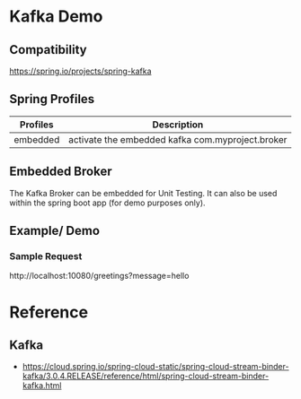 # Kafka Demo

## Compatibility
https://spring.io/projects/spring-kafka

## Spring Profiles

|Profiles|Description|
|--------|-----------|
|embedded|activate the embedded kafka com.myproject.broker|

## Embedded Broker

The Kafka Broker can be embedded for Unit Testing.   It can also be used within the spring boot app (for demo purposes only).

## Example/ Demo

### Sample Request

http://localhost:10080/greetings?message=hello 


# Reference

## Kafka
* https://cloud.spring.io/spring-cloud-static/spring-cloud-stream-binder-kafka/3.0.4.RELEASE/reference/html/spring-cloud-stream-binder-kafka.html